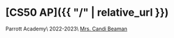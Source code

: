 # [CS50 AP]({{ "/" | relative_url }})

Parrott Academy\\
2022-2023\\
[Mrs. Candi Beaman](mailto:cbeaman@parrottacademy.org)

